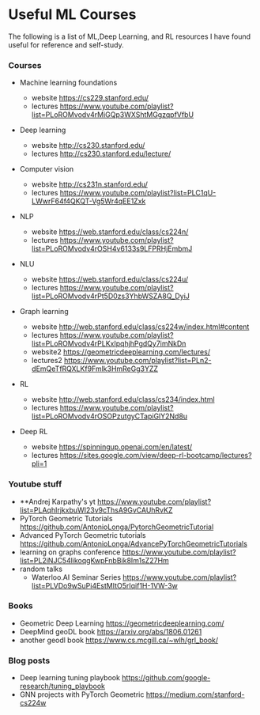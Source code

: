 # Useful ML Courses

The following is a list of ML,Deep Learning, and RL resources I have found useful for reference and self-study.

### Courses

- Machine learning foundations
  - website https://cs229.stanford.edu/
  - lectures https://www.youtube.com/playlist?list=PLoROMvodv4rMiGQp3WXShtMGgzqpfVfbU
- Deep learning
  - website http://cs230.stanford.edu/
  - lectures http://cs230.stanford.edu/lecture/
- Computer vision
  - website http://cs231n.stanford.edu/
  - lectures https://www.youtube.com/playlist?list=PLC1qU-LWwrF64f4QKQT-Vg5Wr4qEE1Zxk
- NLP
  - website https://web.stanford.edu/class/cs224n/
  - lectures https://www.youtube.com/playlist?list=PLoROMvodv4rOSH4v6133s9LFPRHjEmbmJ
- NLU
  - website https://web.stanford.edu/class/cs224u/
  - lectures https://www.youtube.com/playlist?list=PLoROMvodv4rPt5D0zs3YhbWSZA8Q_DyiJ
- Graph learning

  - website http://web.stanford.edu/class/cs224w/index.html#content
  - lectures https://www.youtube.com/playlist?list=PLoROMvodv4rPLKxIpqhjhPgdQy7imNkDn
  - website2 https://geometricdeeplearning.com/lectures/
  - lectures2 https://www.youtube.com/playlist?list=PLn2-dEmQeTfRQXLKf9Fmlk3HmReGg3YZZ

- RL
  - website http://web.stanford.edu/class/cs234/index.html
  - lectures https://www.youtube.com/playlist?list=PLoROMvodv4rOSOPzutgyCTapiGlY2Nd8u
- Deep RL
  - website https://spinningup.openai.com/en/latest/
  - lectures https://sites.google.com/view/deep-rl-bootcamp/lectures?pli=1

### Youtube stuff

- \*\*Andrej Karpathy's yt https://www.youtube.com/playlist?list=PLAqhIrjkxbuWI23v9cThsA9GvCAUhRvKZ
- PyTorch Geometric Tutorials https://github.com/AntonioLonga/PytorchGeometricTutorial
- Advanced PyTorch Geometric tutorials https://github.com/AntonioLonga/AdvancePyTorchGeometricTutorials
- learning on graphs conference https://www.youtube.com/playlist?list=PL2iNJC54likoqgKwpFnbBik8Im1sZ27Hm
- random talks
  - Waterloo.AI Seminar Series https://www.youtube.com/playlist?list=PLVDo9wSuPi4EstMItO5rIqif1H-1VW-3w

### Books

- Geometric Deep Learning https://geometricdeeplearning.com/
- DeepMind geoDL book https://arxiv.org/abs/1806.01261
- another geodl book https://www.cs.mcgill.ca/~wlh/grl_book/

### Blog posts

- Deep learning tuning playbook https://github.com/google-research/tuning_playbook
- GNN projects with PyTorch Geometric https://medium.com/stanford-cs224w
